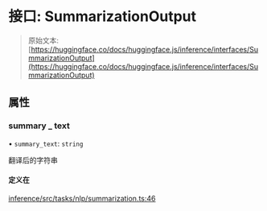 # 接口: SummarizationOutput

> 原始文本: [https://huggingface.co/docs/huggingface.js/inference/interfaces/SummarizationOutput](https://huggingface.co/docs/huggingface.js/inference/interfaces/SummarizationOutput)

## 属性

### summary _ text

• `summary_text`: `string`

翻译后的字符串

#### 定义在

[inference/src/tasks/nlp/summarization.ts:46](https://github.com/huggingface/huggingface.js/blob/main/packages/inference/src/tasks/nlp/summarization.ts#L46)
